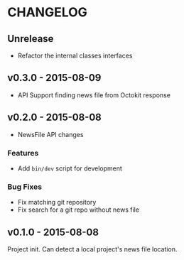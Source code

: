 # CHANGELOG

## Unrelease

- Refactor the internal classes interfaces

## v0.3.0 - 2015-08-09

- API Support finding news file from Octokit response

## v0.2.0 - 2015-08-08

- NewsFile API changes

### Features

- Add `bin/dev` script for development

### Bug Fixes

- Fix matching git repository
- Fix search for a git repo without news file

## v0.1.0 - 2015-08-08

Project init. Can detect a local project's news file location.

